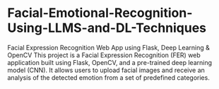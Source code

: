 # Facial-Emotional-Recognition-Using-LLMS-and-DL-Techniques
 Facial Expression Recognition Web App using Flask, Deep Learning &amp; OpenCV This project is a Facial Expression Recognition (FER) web application built using Flask, OpenCV, and a pre-trained deep learning model (CNN). It allows users to upload facial images and receive an analysis of the detected emotion from a set of predefined categories.
